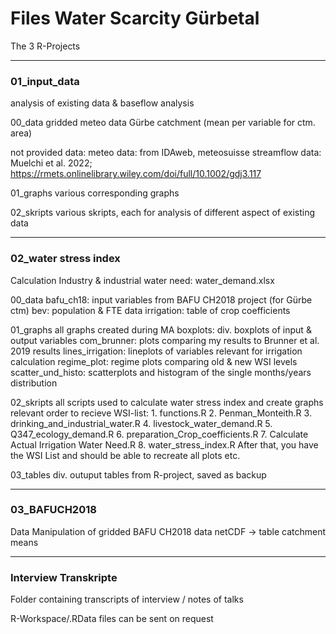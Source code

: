 # Files Water Scarcity Gürbetal


The 3 R-Projects

-----------------------------------------------------------------------
### 01_input_data
analysis of existing data & baseflow analysis

00_data
gridded meteo data Gürbe catchment (mean per variable for ctm. area)

not provided data: 
	meteo data: from IDAweb, meteosuisse
	streamflow data: Muelchi et al. 2022; 
		https://rmets.onlinelibrary.wiley.com/doi/full/10.1002/gdj3.117

01_graphs
various corresponding graphs

02_skripts
various skripts, each for analysis of different aspect of 
	existing data


------------------------------------------------------------------------
### 02_water stress index
Calculation Industry & industrial water need:
water_demand.xlsx

00_data
bafu_ch18: input variables from BAFU CH2018 project (for Gürbe ctm)
bev: population & FTE data
irrigation: table of crop coefficients

01_graphs
all graphs created during MA
	boxplots: div. boxplots of input & output variables
	com_brunner: plots comparing my results to Brunner et al. 
		2019 results
	lines_irrigation: lineplots of variables relevant for 
		irrigation calculation
	regime_plot: regime plots comparing old & new WSI levels
	scatter_und_histo: scatterplots and histogram of the single 
		months/years distribution

02_skripts
all scripts used to calculate water stress index and create graphs
relevant order to recieve WSI-list: 
	1. functions.R
	2. Penman_Monteith.R
	3. drinking_and_industrial_water.R
	4. livestock_water_demand.R
	5. Q347_ecology_demand.R
	6. preparation_Crop_coefficients.R
	7. Calculate Actual Irrigation Water Need.R
	8. water_stress_index.R
After that, you have the WSI List and should be able to recreate all plots etc. 

03_tables
div. outuput tables from R-project, saved as backup


------------------------------------------------------------------------
### 03_BAFUCH2018 

Data Manipulation of gridded BAFU CH2018 data
netCDF -> table catchment means


------------------------------------------------------------------------------
### Interview Transkripte
Folder containing transcripts of interview / notes of talks
	
R-Workspace/.RData files can be sent on request

